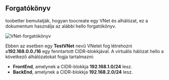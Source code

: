 ## <a name="scenario"></a>Forgatókönyv
toobetter bemutatják, hogyan toocreate egy VNet és alhálózat, ez a dokumentum használja az alábbi hello forgatókönyv.

![VNet-forgatókönyv](./media/virtual-networks-create-vnet-scenario-include/vnet-scenario.png)

Ebben az esetben egy **TestVNet** nevű VNetet fog létrehozni a**192.168.0.0./16** egy fenntartott CIDR-blokkjával. A virtuális hálózat hello a következő alhálózatokat fogja tartalmazni: 

* **FrontEnd**, amelynek a CIDR-blokkja **192.168.1.0/24** lesz.
* **BackEnd**, amelynek a CIDR-blokkja **192.168.2.0/24** lesz.

